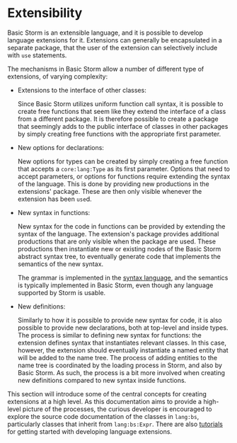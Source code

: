 Extensibility
=============

Basic Storm is an extensible language, and it is possible to develop language extensions for it.
Extensions can generally be encapsulated in a separate package, that the user of the extension can
selectively include with `use` statements.

The mechanisms in Basic Storm allow a number of different type of extensions, of varying complexity:

- Extensions to the interface of other classes:

  Since Basic Storm utilizes uniform function call syntax, it is possible to create free functions
  that seem like they extend the interface of a class from a different package. It is therefore
  possible to create a package that seemingly adds to the public interface of classes in other
  packages by simply creating free functions with the appropriate first parameter.

- New options for declarations:

  New options for types can be created by simply creating a free function that accepts a
  `core:lang:Type` as its first parameter. Options that need to accept parameters, or options for
  functions require extending the syntax of the language. This is done by providing new productions
  in the extensions' package. These are then only visible whenever the extension has been `use`d.

- New syntax in functions:

  New syntax for the code in functions can be provided by extending the syntax of the language. The
  extension's package provides additional productions that are only visible when the package are
  used. These productions then instantiate new or existing nodes of the Basic Storm abstract syntax
  tree, to eventually generate code that implements the semantics of the new syntax.

  The grammar is implemented in the [syntax language](md:/Language_Reference/The_Syntax_Language),
  and the semantics is typically implemented in Basic Storm, even though any language supported by
  Storm is usable.

- New definitions:

  Similarly to how it is possible to provide new syntax for code, it is also possible to provide new
  declarations, both at top-level and inside types. The process is similar to defining new syntax
  for functions: the extension defines syntax that instantiates relevant classes. In this case,
  however, the extension should eventually instantiate a named entity that will be added to the name
  tree. The process of adding entities to the name tree is coordinated by the loading process in
  Storm, and also by Basic Storm. As such, the process is a bit more involved when creating new
  definitions compared to new syntax inside functions.


This section will introduce some of the central concepts for creating extensions at a high level. As
this documentation aims to provide a high-level picture of the processes, the curious developer is
encouraged to explore the source code documentation of the classes in `lang:bs`, particularly
classes that inherit from `lang:bs:Expr`. There are also
[tutorials](md:/Getting_Started/Tutorials/New_Expressions) for getting started with developing
language extensions.
